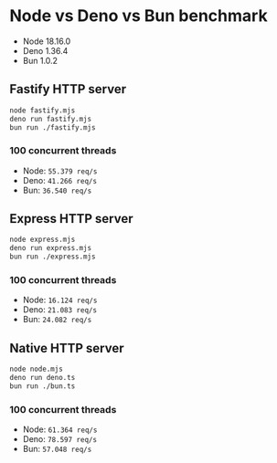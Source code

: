 # Node vs Deno vs Bun benchmark

- Node 18.16.0
- Deno 1.36.4
- Bun 1.0.2


## Fastify HTTP server

```bash
node fastify.mjs
deno run fastify.mjs
bun run ./fastify.mjs
```

### 100 concurrent threads
- Node: `55.379 req/s`
- Deno: `41.266 req/s`
- Bun: `36.540 req/s`

## Express HTTP server

```bash
node express.mjs
deno run express.mjs
bun run ./express.mjs
```

### 100 concurrent threads
- Node: `16.124 req/s`
- Deno: `21.083 req/s`
- Bun: `24.082 req/s`

## Native HTTP server

```bash
node node.mjs
deno run deno.ts
bun run ./bun.ts
```

### 100 concurrent threads
- Node: `61.364 req/s`
- Deno: `78.597 req/s`
- Bun: `57.048 req/s`